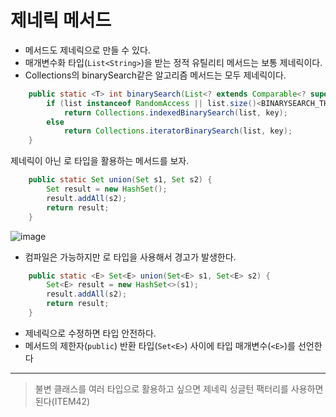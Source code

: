 # 제네릭 메서드
- 메서드도 제네릭으로 만들 수 있다.
- 매개변수화 타입(`List<String>`)을 받는 정적 유틸리티 메서드는 보통 제네릭이다.
- Collections의 binarySearch같은 알고리즘 메서드는 모두 제네릭이다.
```java
    public static <T> int binarySearch(List<? extends Comparable<? super T>> list, T key) {
        if (list instanceof RandomAccess || list.size()<BINARYSEARCH_THRESHOLD)
            return Collections.indexedBinarySearch(list, key);
        else
            return Collections.iteratorBinarySearch(list, key);
    }
```

제네릭이 아닌 로 타입을 활용하는 메서드를 보자.
```java
    public static Set union(Set s1, Set s2) {
        Set result = new HashSet();
        result.addAll(s2);
        return result;
    }
```
![image](https://github.com/rlfrkdms1/effective-java-study/assets/96513365/16b98408-eea1-4d5f-b07d-0cd22888b045)

- 컴파일은 가능하지만 로 타입을 사용해서 경고가 발생한다.

```java
    public static <E> Set<E> union(Set<E> s1, Set<E> s2) {
        Set<E> result = new HashSet<>(s1);
        result.addAll(s2);
        return result;
    }
```
- 제네릭으로 수정하면 타입 안전하다.
- 메서드의 제한자(`public`) 반환 타입(`Set<E>`) 사이에 타입 매개변수(`<E>`)를 선언한다

---

> 불변 클래스를 여러 타입으로 활용하고 싶으면 제네릭 싱글턴 팩터리를 사용하면 된다(ITEM42)





